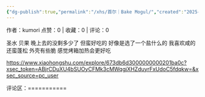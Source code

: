 ```yaml
---
{"dg-publish":true,"permalink":"/xhs/首尔｜Bake Mogul/","created":"2025-03-17T22:53:16.887+08:00","updated":"2025-03-17T22:53:16.887+08:00"}
---
```


作者：kumori
点赞：0   |   收藏：0   |   评论：0

圣水 贝果
晚上去的没剩多少了 但蛮好吃的 好像是选了一个盐什么的 我喜欢咸的 还蛮蓬松 外壳有些脆 感觉烤箱加热会更好吃

https://www.xiaohongshu.com/explore/673db6d3000000000201ba0c?xsec_token=ABjrCDuXU4bSUOyCFMk3cMWqgjXHZduyrFxUdoC5fdqkw=&xsec_source=pc_user

评论区：===========


